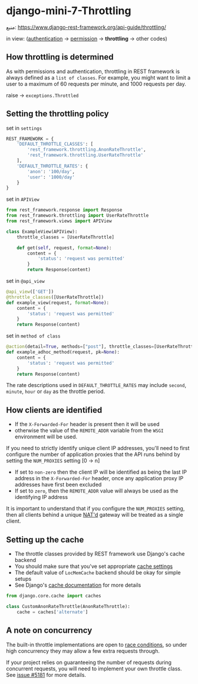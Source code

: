# django-mini-7-Throttling
منبع: https://www.django-rest-framework.org/api-guide/throttling/

in view: ([authentication](https://github.com/mr-fact/django-mini-5-authentication) -> [permission](https://github.com/mr-fact/django-mini-6-permission) -> **throttling** -> other codes)

## How throttling is determined
As with permissions and authentication, throttling in REST framework is always defined as a `list of classes`. For example, you might want to limit a user to a maximum of 60 requests per minute, and 1000 requests per day.

raise -> `exceptions.Throttled`

## Setting the throttling policy
set in `settings`
``` python
REST_FRAMEWORK = {
    'DEFAULT_THROTTLE_CLASSES': [
        'rest_framework.throttling.AnonRateThrottle',
        'rest_framework.throttling.UserRateThrottle'
    ],
    'DEFAULT_THROTTLE_RATES': {
        'anon': '100/day',
        'user': '1000/day'
    }
}
```
set in `APIView`
``` python
from rest_framework.response import Response
from rest_framework.throttling import UserRateThrottle
from rest_framework.views import APIView

class ExampleView(APIView):
    throttle_classes = [UserRateThrottle]

    def get(self, request, format=None):
        content = {
            'status': 'request was permitted'
        }
        return Response(content)
```
set in `@api_view`
``` python
@api_view(['GET'])
@throttle_classes([UserRateThrottle])
def example_view(request, format=None):
    content = {
        'status': 'request was permitted'
    }
    return Response(content)
```
set in `method of class`
``` python
@action(detail=True, methods=["post"], throttle_classes=[UserRateThrottle])
def example_adhoc_method(request, pk=None):
    content = {
        'status': 'request was permitted'
    }
    return Response(content)
```
The rate descriptions used in `DEFAULT_THROTTLE_RATES` may include `second`, `minute`, `hour` or `day` as the throttle period.

## How clients are identified
- If the `X-Forwarded-For` header is present then it will be used
- otherwise the value of the `REMOTE_ADDR` variable from the `WSGI` environment will be used.

If you need to strictly identify unique client IP addresses, you'll need to first configure the number of application proxies that the API runs behind by setting the `NUM_PROXIES` setting [0 -> n]
- If set to `non-zero` then the client IP will be identified as being the last IP address in the `X-Forwarded-For` header, once any application proxy IP addresses have first been excluded
- If set to `zero`, then the `REMOTE_ADDR` value will always be used as the identifying IP address

It is important to understand that if you configure the `NUM_PROXIES` setting, then all clients behind a unique [NAT'd](https://en.wikipedia.org/wiki/Network_address_translation) gateway will be treated as a single client.

## Setting up the cache
- The throttle classes provided by REST framework use Django's cache backend
- You should make sure that you've set appropriate [cache settings](https://docs.djangoproject.com/en/stable/ref/settings/#caches)
- The default value of `LocMemCache` backend should be okay for simple setups
- See Django's [cache documentation](https://docs.djangoproject.com/en/stable/topics/cache/#setting-up-the-cache) for more details

``` python
from django.core.cache import caches

class CustomAnonRateThrottle(AnonRateThrottle):
    cache = caches['alternate']
```

## A note on concurrency
The built-in throttle implementations are open to [race conditions](https://en.wikipedia.org/wiki/Race_condition#Data_race), so under high concurrency they may allow a few extra requests through.

If your project relies on guaranteeing the number of requests during concurrent requests, you will need to implement your own throttle class. See [issue #5181](https://github.com/encode/django-rest-framework/issues/5181) for more details.
